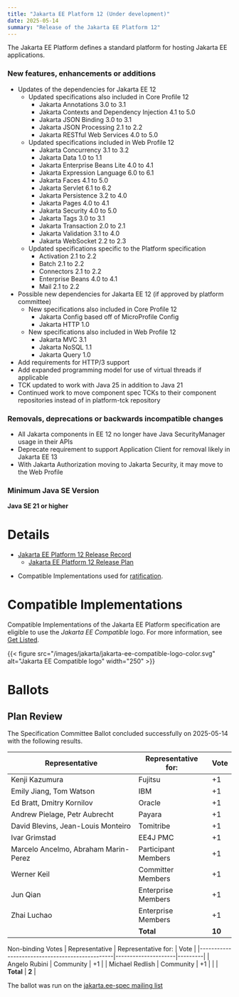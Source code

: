 ```yaml
---
title: "Jakarta EE Platform 12 (Under development)"
date: 2025-05-14
summary: "Release of the Jakarta EE Platform 12"
---
```

The Jakarta EE Platform defines a standard platform for hosting Jakarta EE applications.

### New features, enhancements or additions
<!-- List here -->
* Updates of the dependencies for Jakarta EE 12
  * Updated specifications also included in Core Profile 12
    * Jakarta Annotations 3.0 to 3.1
    * Jakarta Contexts and Dependency Injection 4.1 to 5.0
    * Jakarta JSON Binding 3.0 to 3.1
    * Jakarta JSON Processing 2.1 to 2.2
    * Jakarta RESTful Web Services 4.0 to 5.0
  * Updated specifications included in Web Profile 12
    * Jakarta Concurrency 3.1 to 3.2
    * Jakarta Data 1.0 to 1.1
    * Jakarta Enterprise Beans Lite 4.0 to 4.1
    * Jakarta Expression Language 6.0 to 6.1
    * Jakarta Faces 4.1 to 5.0
    * Jakarta Servlet 6.1 to 6.2
    * Jakarta Persistence 3.2 to 4.0
    * Jakarta Pages 4.0 to 4.1
    * Jakarta Security 4.0 to 5.0
    * Jakarta Tags 3.0 to 3.1
    * Jakarta Transaction 2.0 to 2.1
    * Jakarta Validation 3.1 to 4.0
    * Jakarta WebSocket 2.2 to 2.3
  * Updated specifications specific to the Platform specification
    * Activation 2.1 to 2.2
    * Batch 2.1 to 2.2
    * Connectors 2.1 to 2.2
    * Enterprise Beans 4.0 to 4.1
    * Mail 2.1 to 2.2
* Possible new dependencies for Jakarta EE 12 (if approved by platform committee)
  * New specifications also included in Core Profile 12
    * Jakarta Config based off of MicroProfile Config
    * Jakarta HTTP 1.0
  * New specifications also included in Web Profile 12
    * Jakarta MVC 3.1
    * Jakarta NoSQL 1.1
    * Jakarta Query 1.0
* Add requirements for HTTP/3 support
* Add expanded programming model for use of virtual threads if applicable
* TCK updated to work with Java 25 in addition to Java 21
* Continued work to move component spec TCKs to their component repositories instead of in platform-tck repository

### Removals, deprecations or backwards incompatible changes
<!-- List here -->
* All Jakarta components in EE 12 no longer have Java SecurityManager usage in their APIs
* Deprecate requirement to support Application Client for removal likely in Jakarta EE 13
* With Jakarta Authorization moving to Jakarta Security, it may move to the Web Profile

### Minimum Java SE Version
<!-- Specify the minimum required Java SE version for this specification -->
**Java SE 21 or higher**

# Details

* [Jakarta EE Platform 12 Release Record](https://projects.eclipse.org/projects/ee4j.jakartaee-platform/releases/12)
  * [Jakarta EE Platform 12 Release Plan](https://jakartaee.github.io/platform/jakartaee12/JakartaEE12ReleasePlan)
<!--
* [Jakarta EE Platform 12 Specification Document](./jakarta-platform-spec-12.0.pdf) (PDF)
* [Jakarta EE Platform 12 Specification Document](./jakarta-platform-spec-12.0.html) (HTML)
* [Jakarta EE Platform 12 Javadoc](./apidocs)
* Maven coordinates
   * [jakarta.platform:jakarta.jakartaee-api:jar:12.0.0](https://central.sonatype.com/artifact/jakarta.platform/jakarta.jakartaee-api/12.0.0/jar)

* [Jakarta EE Platform 12 TCK](https://download.eclipse.org/jakartaee/platform/12/jakarta-jakartaeetck-12.0.0.zip) ([sig]
(https://download.eclipse.org/jakartaee/platform/12/jakarta-jakartaeetck-12.0.0.zip.sig),[sha](https://download.eclipse.org/jakartaee/platform/12/jakarta-jakartaeetck-12.0.0.zip.sha256),[pub](https://jakarta.ee/specifications/jakartaee-spec-committee.pub))
  * For all TCK releases, see [download directory](https://download.eclipse.org/jakartaee/platform/12/)
-->
* Compatible Implementations used for [ratification](https://www.eclipse.org/projects/efsp/?version=1.2#efsp-ratification).

# Compatible Implementations

Compatible Implementations of the Jakarta EE Platform specification are eligible to use the _Jakarta EE Compatible_ logo. For more information, see [Get Listed](/compatibility/get-listed/).

{{< figure src="/images/jakarta/jakarta-ee-compatible-logo-color.svg" alt="Jakarta EE Compatible logo" width="250" >}}

<!--* [Jakarta EE Platform 12 Compatible Implementations](https://jakarta.ee/compatibility/certification/12/)-->


# Ballots

<!--
## Release Review
-->
## Plan Review

The Specification Committee Ballot concluded successfully on 2025-05-14 with the following results.

| Representative                                 | Representative for: |  Vote   |
|------------------------------------------------|---------------------|---------|
| Kenji Kazumura                                 | Fujitsu             |   +1    |
| Emily Jiang, Tom Watson                        | IBM                 |   +1    |
| Ed Bratt, Dmitry Kornilov                      | Oracle              |   +1    |
| Andrew Pielage, Petr Aubrecht                  | Payara              |   +1    |
| David Blevins, Jean-Louis Monteiro             | Tomitribe           |   +1    |
| Ivar Grimstad                                  | EE4J PMC            |   +1    |
| Marcelo Ancelmo, Abraham Marin-Perez           | Participant Members |   +1    |
| Werner Keil                                    | Committer Members   |   +1    |
| Jun Qian                                       | Enterprise Members  |   +1    |
| Zhai Luchao                                    | Enterprise Members  |   +1    |
|                                                | **Total**           | **10**  |

Non-binding Votes
| Representative                                 | Representative for: |  Vote   |
|------------------------------------------------|---------------------|---------|
| Angelo Rubini                                  | Community           |   +1    |
| Michael Redlish                                | Community           |   +1    |
|                                                | **Total**           |  **2**  |

The ballot was run on the [jakarta.ee-spec mailing list](https://www.eclipse.org/lists/jakarta.ee-spec/msg04057.html)

